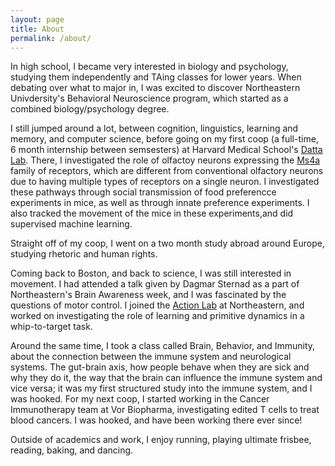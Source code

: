 ```yaml
---
layout: page
title: About
permalink: /about/
---
```


In high school, I became very interested in biology and psychology, 
studying them independently and TAing classes for lower years. When 
debating over what to major in, I was excited to discover Northeastern 
Univdersity's Behavioral Neuroscience program, which started as a 
combined biology/psychology degree. 

I still jumped around a lot, between cognition, linguistics, learning 
and memory, and computer science, before going on my first coop (a 
full-time, 6 month internship between semsesters) at Harvard Medical 
School's [Datta Lab](http://datta.hms.harvard.edu/). There, I investigated the role of olfactoy neurons expressing the [Ms4a](https://www.ebi.ac.uk/interpro/entry/InterPro/IPR030417/) family 
of receptors, which are different from conventional olfactory 
neurons due to having multiple types of receptors on a single neuron. 
I investigated these pathways through social transmission of food 
preferencce experiments in mice, as well as through innate preference 
experiments. I also tracked the movement of the mice in these 
experiments,and did supervised machine learning.

Straight off of my coop, I went on a two month study abroad around 
Europe, studying rhetoric and human rights. 

Coming back to Boston, and back to science, I was still interested in 
movement. I had attended a talk given by Dagmar Sternad as a part of 
Northeastern's Brain Awareness week, and I was fascinated by the 
questions of motor control. I joined the [Action Lab](https://web.northeastern.edu/actionlab/) at Northeastern, and worked on investigating the role of learning and primitive 
dynamics in a whip-to-target task. 

Around the same time, I took a class called Brain, Behavior, and Immunity, about the connection between the immune system and neurological systems. The gut-brain axis, how people behave when they are sick and why they do it, the way that the brain can influence the immune system and vice versa; it was my first structured study into the immune system, and I was hooked. For my next coop, I started working in the Cancer Immunotherapy team at Vor Biopharma, investigating edited T cells to treat blood cancers. I was hooked, and have been working there ever since!

Outside of academics and work, I enjoy running, playing ultimate frisbee, reading, baking, 
and dancing. 
